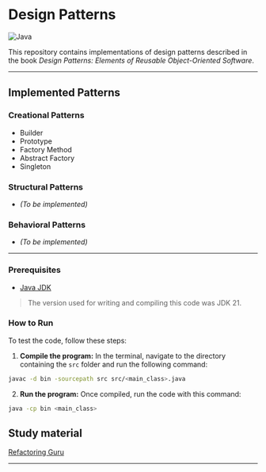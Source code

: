 # Design Patterns

![Java](https://img.shields.io/badge/java-%23ED8B00.svg?style=for-the-badge&logo=openjdk&logoColor=white)

This repository contains implementations of design patterns described in the book *Design Patterns: Elements of Reusable Object-Oriented Software*.

---

## Implemented Patterns

### Creational Patterns
- Builder
- Prototype
- Factory Method
- Abstract Factory
- Singleton

### Structural Patterns
- *(To be implemented)*

### Behavioral Patterns
- *(To be implemented)*

---

### Prerequisites

- [Java JDK](https://www.oracle.com/java/technologies/downloads/)
> The version used for writing and compiling this code was JDK 21.

### How to Run
To test the code, follow these steps:

1. **Compile the program:**
In the terminal, navigate to the directory containing the `src` folder and run the following command:
```bash
javac -d bin -sourcepath src src/<main_class>.java
```
2. **Run the program:**
Once compiled, run the code with this command:
```bash
java -cp bin <main_class>
```

## Study material
[Refactoring Guru](https://refactoring.guru/design-patterns)

---
